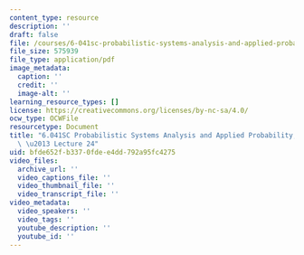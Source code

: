 ```yaml
---
content_type: resource
description: ''
draft: false
file: /courses/6-041sc-probabilistic-systems-analysis-and-applied-probability-fall-2013/bfde652fb3370fdee4dd792a95fc4275_MIT6_041SCF13_lec24_300k.mp4.pdf
file_size: 575939
file_type: application/pdf
image_metadata:
  caption: ''
  credit: ''
  image-alt: ''
learning_resource_types: []
license: https://creativecommons.org/licenses/by-nc-sa/4.0/
ocw_type: OCWFile
resourcetype: Document
title: "6.041SC Probabilistic Systems Analysis and Applied Probability, Fall 2013Transcript\
  \ \u2013 Lecture 24"
uid: bfde652f-b337-0fde-e4dd-792a95fc4275
video_files:
  archive_url: ''
  video_captions_file: ''
  video_thumbnail_file: ''
  video_transcript_file: ''
video_metadata:
  video_speakers: ''
  video_tags: ''
  youtube_description: ''
  youtube_id: ''
---
```

